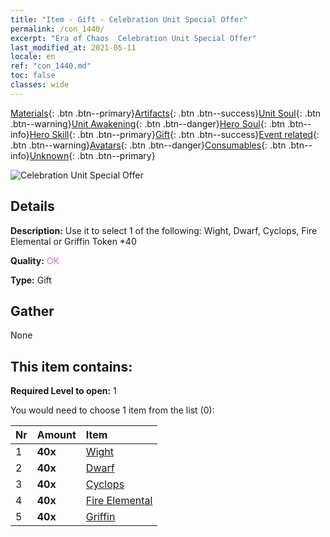 ```yaml
---
title: "Item - Gift - Celebration Unit Special Offer"
permalink: /con_1440/
excerpt: "Era of Chaos  Celebration Unit Special Offer"
last_modified_at: 2021-05-11
locale: en
ref: "con_1440.md"
toc: false
classes: wide
---
```

 [Materials](/Items/){: .btn .btn--primary}[Artifacts](/Items/Artifacts/){: .btn .btn--success}[Unit Soul](/Items/UnitSoul/){: .btn .btn--warning}[Unit Awakening](/Items/UnitAwakening/){: .btn .btn--danger}[Hero Soul](/Items/HeroSoul/){: .btn .btn--info}[Hero Skill](/Items/HeroSkill/){: .btn .btn--primary}[Gift](/Items/Gift/){: .btn .btn--success}[Event related](/Items/Events/){: .btn .btn--warning}[Avatars](/Items/Avatars/){: .btn .btn--danger}[Consumables](/Items/Consumables/){: .btn .btn--info}[Unknown](/Items/Unknown/){: .btn .btn--primary}

 ![Celebration Unit Special Offer](/images/t/i_907054.png)

## Details
 **Description:** Use it to select 1 of the following: Wight, Dwarf, Cyclops, Fire Elemental or Griffin Token *40

 **Quality:** <span style="color: #DA70D6">OK</span>

 **Type:** Gift

## Gather

  None

## This item contains:

 **Required Level to open:** 1

 You would need to choose 1 item from the list (0):

  | Nr | Amount |     Item    |
  |:---|:-------|:------------|
  | 1 |  **40x** | [Wight](/Items/unt_210/) |  | 
  | 2 |  **40x** | [Dwarf](/Items/unt_200/) |  | 
  | 3 |  **40x** | [Cyclops](/Items/unt_222/) |  | 
  | 4 |  **40x** | [Fire Elemental](/Items/unt_265/) |  | 
  | 5 |  **40x** | [Griffin](/Items/unt_192/) |  | 
